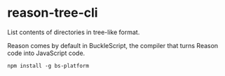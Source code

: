 # reason-tree-cli
List contents of directories in tree-like format.

Reason comes by default in BuckleScript, the compiler that turns Reason code into JavaScript code.

```
npm install -g bs-platform
```
